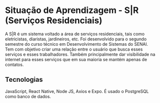 # Situação de Aprendizagem - S|R (Serviços Residenciais)
A S|R é um sistema voltado a área de serviços residenciais, tais como eletricistas, diaristas, jardineiros, etc. Foi desenvolvido para o segundo semestre do curso técnico em Desenvolvimento de Sistemas do SENAI.
Tem com objetivo criar uma relação entre o usuário que busca esses serviços e esses trabalhadores. Também principalmente dar visibilidade na internet para esses serviços que em sua maioria se mantém apenas de contatos.

## Tecnologias
JavaScript, React Native, Node JS, Axios e Expo. É usado o PostgreSQL como banco de dados.

